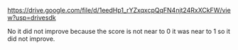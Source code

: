 https://drive.google.com/file/d/1eedHp1_rYZxqxcpQqFN4njt24RxXCkFW/view?usp=drivesdk


No it did not improve because the score is not near to 0 it was near to 1 so it did not improve.
